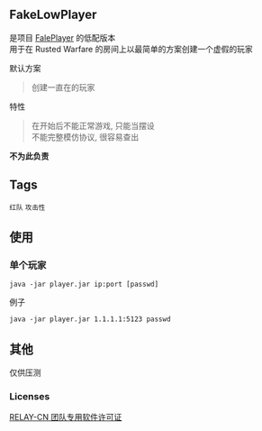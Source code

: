 ## FakeLowPlayer
是项目 [FalePlayer](https://github.com/RELAY-CN/FakePlayer) 的低配版本  
用于在 Rusted Warfare 的房间上以最简单的方案创建一个虚假的玩家  

默认方案
> 创建一直在的玩家  

特性  
> 在开始后不能正常游戏, 只能当摆设  
> 不能完整模仿协议, 很容易查出  

**不为此负责**  

## Tags
`红队` `攻击性`   

## 使用
### 单个玩家
```text
java -jar player.jar ip:port [passwd]
```
例子
```text
java -jar player.jar 1.1.1.1:5123 passwd
```

## 其他
仅供压测

### Licenses  
[RELAY-CN 团队专用软件许可证](https://github.com/RELAY-CN/.github/blob/main/LICENSE.md)
